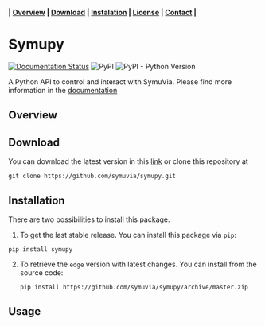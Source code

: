 **| [Overview](#overview) | [Download](#download) | [Instalation](#installation) | [License](#license) | [Contact](#contact) |**

# Symupy

[![Documentation Status](https://readthedocs.org/projects/symupy/badge/?version=stable)](https://symupy.readthedocs.io/en/stable/?badge=stable) ![PyPI](https://img.shields.io/pypi/v/symupy) ![PyPI - Python Version](https://img.shields.io/pypi/pyversions/symupy) 

A Python API to control and interact with SymuVia. Please find more information in the [documentation](https://symupy.readthedocs.io/en/stable/)

## Overview 

## Download 

You can download the latest version in this [link](https://github.com/symuvia/symupy/archive/master.zip) or clone this repository at

```
git clone https://github.com/symuvia/symupy.git
```

## Installation 

There are two possibilities to install this package. 

1. To get the last stable release. You can install this package via `pip`: 

  ```
  pip install symupy
  ```

2. To retrieve the `edge` version with latest changes. You can install from the source code: 

   ```
   pip install https://github.com/symuvia/symupy/archive/master.zip
   ```


## Usage 
